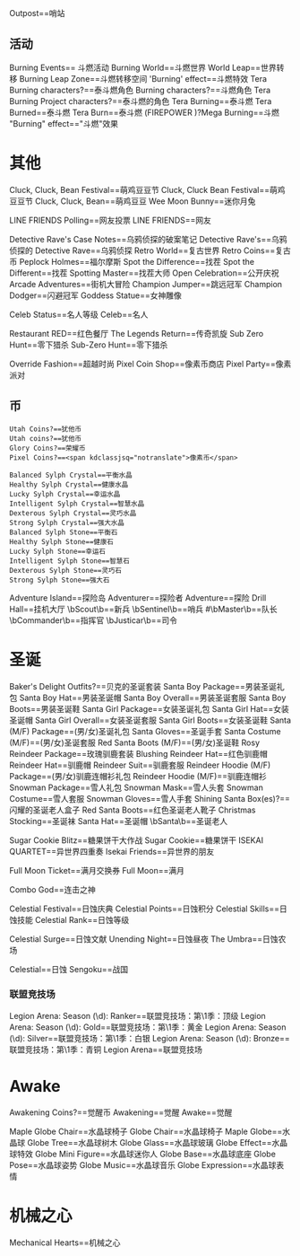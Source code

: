 Outpost==哨站

## 活动
Burning Events== 斗燃活动
Burning World==斗燃世界
World Leap==世界转移
Burning Leap Zone==斗燃转移空间
'Burning' effect==斗燃特效
Tera Burning characters?==泰斗燃角色
Burning characters?==斗燃角色
Tera Burning Project characters?==泰斗燃的角色
Tera Burning==泰斗燃
Tera Burned==泰斗燃
Tera Burn==泰斗燃
(FIREPOWER )?Mega Burning==斗燃
"Burning" effect=="斗燃"效果

# 其他
Cluck, Cluck, Bean Festival==萌鸡豆豆节
Cluck, Cluck Bean Festival==萌鸡豆豆节
Cluck, Cluck, Bean==萌鸡豆豆
Wee Moon Bunny==迷你月兔

LINE FRIENDS Polling==网友投票
LINE FRIENDS==网友

Detective Rave's Case Notes==乌鸦侦探的破案笔记
Detective Rave's==乌鸦侦探的
Detective Rave==乌鸦侦探
Retro World==复古世界
Retro Coins==复古币
Peplock Holmes==福尔摩斯
Spot the Difference==找茬
Spot the Different==找茬
Spotting Master==找茬大师
Open Celebration==公开庆祝
Arcade Adventures==街机大冒险
Champion Jumper==跳远冠军
Champion Dodger==闪避冠军
Goddess Statue==女神雕像

Celeb Status==名人等级
Celeb==名人

Restaurant RED==红色餐厅
The Legends Return==传奇凯旋
Sub Zero Hunt==零下猎杀
Sub-Zero Hunt==零下猎杀

Override Fashion==超越时尚
Pixel Coin Shop==像素币商店
Pixel Party==<span kdclassjsq="notranslate">像素派对</span>

## 币
	Utah Coins?==犹他币
	Utah coins?==犹他币
	Glory Coins?==荣耀币
	Pixel Coins?==<span kdclassjsq="notranslate">像素币</span>

	Balanced Sylph Crystal==平衡水晶
	Healthy Sylph Crystal==健康水晶
	Lucky Sylph Crystal==幸运水晶
	Intelligent Sylph Crystal==智慧水晶
	Dexterous Sylph Crystal==灵巧水晶
	Strong Sylph Crystal==强大水晶
	Balanced Sylph Stone==平衡石
	Healthy Sylph Stone==健康石
	Lucky Sylph Stone==幸运石
	Intelligent Sylph Stone==智慧石
	Dexterous Sylph Stone==灵巧石
	Strong Sylph Stone==强大石

Adventure Island==探险岛
Adventurer==探险者
Adventure==探险
Drill Hall==挂机大厅
\bScout\b==新兵
\bSentinel\b==哨兵
#\bMaster\b==队长
\bCommander\b==指挥官
\bJusticar\b==司令


# 圣诞
Baker's Delight Outfits?==贝克的圣诞套装
Santa Boy Package==男装圣诞礼包
Santa Boy Hat==男装圣诞帽
Santa Boy Overall==男装圣诞套服
Santa Boy Boots==男装圣诞鞋
Santa Girl Package==女装圣诞礼包
Santa Girl Hat==女装圣诞帽
Santa Girl Overall==女装圣诞套服
Santa Girl Boots==女装圣诞鞋
Santa \(M/F\) Package==(男/女)圣诞礼包
Santa Gloves==圣诞手套
Santa Costume \(M/F\)==(男/女)圣诞套服
Red Santa Boots \(M/F\)==(男/女)圣诞鞋
Rosy Reindeer Package==玫瑰驯鹿套装
Blushing Reindeer Hat==红色驯鹿帽
Reindeer Hat==驯鹿帽
Reindeer Suit==驯鹿套服
Reindeer Hoodie \(M/F\) Package==(男/女)驯鹿连帽衫礼包
Reindeer Hoodie \(M/F\)==驯鹿连帽衫
Snowman Package==雪人礼包
Snowman Mask==雪人头套
Snowman Costume==雪人套服
Snowman Gloves==雪人手套
Shining Santa Box(es)?==闪耀的圣诞老人盒子
Red Santa Boots==红色圣诞老人靴子
Christmas Stocking==圣诞袜
Santa Hat==圣诞帽
\bSanta\b==圣诞老人


Sugar Cookie Blitz==糖果饼干大作战
Sugar Cookie==糖果饼干
ISEKAI QUARTET==异世界四重奏
Isekai Friends==异世界的朋友



Full Moon Ticket==满月交换券
Full Moon==满月

Combo God==连击之神


Celestial Festival==日蚀庆典
Celestial Points==日蚀积分
Celestial Skills==日蚀技能
Celestial Rank==日蚀等级

Celestial Surge==日蚀文献
Unending Night==日蚀昼夜
The Umbra==日蚀农场

Celestial==日蚀
Sengoku==战国


### 联盟竞技场
Legion Arena: Season (\d): Ranker==联盟竞技场：第\1季：顶级
Legion Arena: Season (\d): Gold==联盟竞技场：第\1季：黄金
Legion Arena: Season (\d): Silver==联盟竞技场：第\1季：白银
Legion Arena: Season (\d): Bronze==联盟竞技场：第\1季：青铜
Legion Arena==联盟竞技场


# Awake
Awakening Coins?==觉醒币
Awakening==觉醒
Awake==觉醒

Maple Globe Chair==水晶球椅子
Globe Chair==水晶球椅子
Maple Globe==水晶球
Globe Tree==水晶球树木
Globe Glass==水晶球玻璃
Globe Effect==水晶球特效
Globe Mini Figure==水晶球迷你人
Globe Base==水晶球底座
Globe Pose==水晶球姿势
Globe Music==水晶球音乐
Globe Expression==水晶球表情


# 机械之心
Mechanical Hearts==机械之心